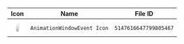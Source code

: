 | Icon | Name | File ID |
| ---  | ---  | ---     |
| ![](AnimationWindowEvent%20Icon.png) | `AnimationWindowEvent Icon` | `5147616647799805467` |
